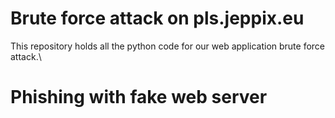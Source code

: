 # Brute force attack on pls.jeppix.eu
This repository holds all the python code for our web application brute force attack.\
# Phishing with fake web server
